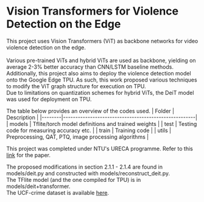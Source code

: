 # Vision Transformers for Violence Detection on the Edge

This project uses Vision Transformers (ViT) as backbone networks for video violence detection on the edge.<br>
<br>
Various pre-trained ViTs and hybrid ViTs are used as backbone, yielding on average 2-3% better accuracy than CNN/LSTM baseline methods.<br>
Additionally, this project also aims to deploy the violence detection model onto the Google Edge TPU. As such, this work proposed various techniques to modify the ViT graph structure for execution on TPU.<br>
Due to limitations on quantization schemes for hybrid ViTs, the DeiT model was used for deployment on TPU.<br>

The table below provides an overview of the codes used.
| Folder | Description                                          |
|--------|------------------------------------------------------|
| models | Tflite/torch model definitions and trained weights   |
| test   | Testing code for measuring accuracy etc.             |
| train  | Training code                                        |
| utils  | Preprocessing, QAT, PTQ, image processing algorithms |

This project was completed under NTU's URECA programme. Refer to this [link]() for the paper.

The proposed modifications in section 2.1.1 - 2.1.4 are found in models/deit.py and constructed with models/reconstruct_deit.py.<br>
The TFlite model (and the one compiled for TPU) is in models/deit+transformer.<br>
The UCF-crime dataset is available [here](https://www.crcv.ucf.edu/projects/real-world/).<br>



